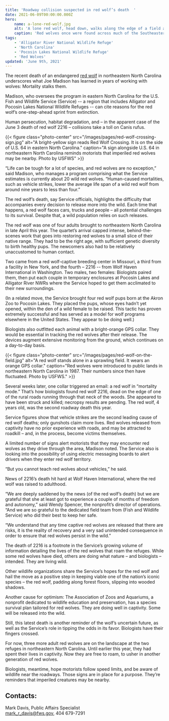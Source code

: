 ```yaml
---
title: 'Roadway collision suspected in red wolf’s death  '
date: 2021-06-09T00:00:00.000Z
hero:
    name: a-lone-red-wolf.jpg
    alt: 'A lone red wolf, head down, walks along the edge of a field at Alligator River NWR'
    caption: 'Red wolves once were found across much of the Southeastern United States. Today, about 20 live at Alligator River and Pocosin Lakes National Wildlife Refuges. Photo by USFWS.'
tags:
    - 'Alligator River National Wildlife Refuge'
    - 'North Carolina'
    - 'Pocosin Lakes National Wildlife Refuge'
    - 'Red Wolves'
updated: 'June 9th, 2021'
---
```


The recent death of an endangered [red wolf](/wildlife/mammals/red-wolf/) in northeastern North Carolina underscores what Joe Madison has learned in years of working with wolves: Mortality stalks them.

Madison, who oversees the program in eastern North Carolina for the U.S. Fish and Wildlife Service (Service) -- a region that includes Alligator and Pocosin Lakes National Wildlife Refuges -- can cite reasons for the red wolf’s one-step-ahead sprint from extinction.

Human persecution, habitat degradation, and – in the apparent case of the June 3 death of red wolf 2216 – collisions take a toll on Canis rufus.

{{< figure class="photo-center" src="/images/pages/red-wolf-crossing-sign.jpg" alt="A bright-yellow sign reads Red Wolf Crossing. It is on the side of U.S. 64 in eastern North Carolina." caption="A sign alongside U.S. 64 in northeastern North Carolina reminds motorists that imperiled red wolves may be nearby. Photo by USFWS" >}}

“Life can be tough for a lot of species, and red wolves are no exception,” said Madison, who manages a program comprising what the Service estimates is currently about 20 wild red wolves. “Human-caused mortalities, such as vehicle strikes, lower the average life span of a wild red wolf from around nine years to less than four.”

The red wolf’s death, say Service officials, highlights the difficulty that accompanies every decision to release more into the wild. Each time that happens, a red wolf faces cars, trucks and people – all potential challenges to its survival. Despite that, a wild population relies on such releases.

The red wolf was one of four adults brought to northeastern North Carolina in late April this year. The quartet’s arrival capped intense, behind-the-scenes work that goes into restoring red wolves to a small slice of their native range. They had to be the right age, with sufficient genetic diversity to birth healthy pups. The newcomers also had to be relatively unaccustomed to human contact.

Two came from a red wolf-captive breeding center in Missouri, a third from a facility in New York, and the fourth – 2216 -- from Wolf Haven International in Washington. Two males, two females: Biologists paired them, then put each couple in temporary enclosures at Pocosin Lakes and Alligator River NWRs where the Service hoped to get them acclimated to their new surroundings.

(In a related move, the Service brought four red wolf pups born at the Akron Zoo to Pocosin Lakes. They placed the pups, whose eyes hadn’t yet opened, within the den of a wild female to be raised. This tactic has proven extremely successful and has served as a model for wolf programs elsewhere in the United States. They appear to be doing well.)

Biologists also outfitted each animal with a bright-orange GPS collar. They would be essential in tracking the red wolves after their release. The devices augment extensive monitoring from the ground, which continues on a day-to-day basis.

{{< figure class="photo-center" src="/images/pages/red-wolf-on-the-field.jpg" alt="A red wolf stands alone in a sprawling field. It wears an orange GPS collar." caption="Red wolves were introduced to public lands in northeastern North Carolina in 1987. Their numbers since then have fluctuated. Photo by USFWS." >}}

Several weeks later, one collar triggered an email: a red wolf in “mortality mode.” That’s how biologists found red wolf 2216, dead on the edge of one of the rural roads running through that neck of the woods. She appeared to have been struck and killed; necropsy results are pending.   The red wolf, 4 years old, was the second roadway death this year.

Service figures show that vehicle strikes are the second leading cause of red wolf deaths; only gunshots claim more lives. Red wolves released from captivity have no prior experience with roads, and may be attracted to roadkill – and, in the process, become victims themselves.

A limited number of signs alert motorists that they may encounter red wolves as they drive through the area, Madison noted. The Service also is looking into the possibility of using electric messaging boards to alert drivers when they enter red wolf territory.

“But you cannot teach red wolves about vehicles,” he said.

News of 2216’s death hit hard at Wolf Haven International, where the red wolf was raised to adulthood.

“We are deeply saddened by the news (of the red wolf’s death) but we are grateful that she at least got to experience a couple of months of freedom and autonomy,” said Wendy Spencer, the nonprofit’s director of operations. “And we are so grateful to the dedicated field team from (Fish and Wildlife Service) who did their best to keep her safe.

“We understand that any time captive red wolves are released that there are risks, it is the reality of recovery and a very sad unintended consequence in order to ensure that red wolves persist in the wild.”

The death of 2216 is a footnote in the Service’s growing volume of information detailing the lives of the red wolves that roam the refuges. While some red wolves have died, others are doing what nature – and biologists – intended. They are living wild.

Other wildlife organizations share the Service’s hopes for the red wolf and hail the move as a positive step in keeping viable one of the nation’s iconic species – the red wolf, padding along forest floors, slipping into wooded shadows.

Another cause for optimism: The Association of Zoos and Aquariums, a nonprofit dedicated to wildlife education and preservation, has a species survival plan tailored for red wolves. They are doing well in captivity. Some will be released into the wild.

Still, this latest death is another reminder of the wolf’s uncertain future, as well as the Service’s role in tipping the odds in its favor. Biologists have their fingers crossed.

For now, three more adult red wolves are on the landscape at the two refuges in northeastern North Carolina. Until earlier this year, they had spent their lives in captivity. Now they are free to roam, to usher in another generation of red wolves.

Biologists, meantime, hope motorists follow speed limits, and be aware of wildlife near the roadways. Those signs are in place for a purpose.  They’re reminders that imperiled creatures may be nearby.

## Contacts:

Mark Davis, Public Affairs Specialist  
[mark_r_davis@fws.gov](mailto:mark_r_davis@fws.gov), 404 679-7291

